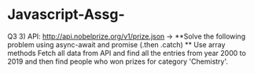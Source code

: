 # Javascript-Assg-
Q3
3) API: http://api.nobelprize.org/v1/prize.json ->
**Solve the following problem using async-await and promise (.then .catch)
** Use array methods
Fetch all data from API and find all the entries from year 2000 to 2019 and then find people who
won prizes for category 'Chemistry'.
